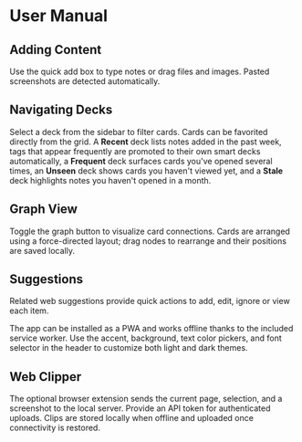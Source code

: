 # User Manual

## Adding Content
Use the quick add box to type notes or drag files and images. Pasted screenshots are detected automatically.

## Navigating Decks
Select a deck from the sidebar to filter cards. Cards can be favorited directly from the grid. A **Recent** deck lists notes added in the past week, tags that appear frequently are promoted to their own smart decks automatically, a **Frequent** deck surfaces cards you've opened several times, an **Unseen** deck shows cards you haven't viewed yet, and a **Stale** deck highlights notes you haven't opened in a month.

## Graph View
Toggle the graph button to visualize card connections. Cards are arranged using a force-directed layout; drag nodes to rearrange and their positions are saved locally.

## Suggestions
Related web suggestions provide quick actions to add, edit, ignore or view each item.

The app can be installed as a PWA and works offline thanks to the included service worker. Use the accent, background, text color pickers, and font selector in the header to customize both light and dark themes.

## Web Clipper
The optional browser extension sends the current page, selection, and a screenshot to the local server. Provide an API token for authenticated uploads. Clips are stored locally when offline and uploaded once connectivity is restored.
